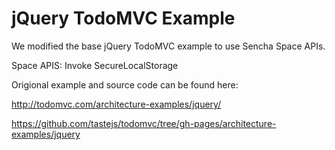 # jQuery TodoMVC Example

We modified the base jQuery TodoMVC example to use Sencha Space APIs.

Space APIS:
	Invoke
	SecureLocalStorage


Origional example and source code can be found here:

http://todomvc.com/architecture-examples/jquery/

https://github.com/tastejs/todomvc/tree/gh-pages/architecture-examples/jquery